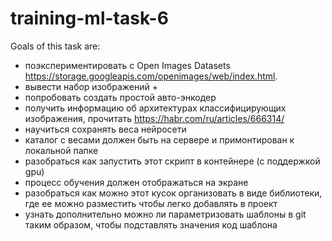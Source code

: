 # training-ml-task-6
Goals of this task are:
- поэкспериментировать с Open Images Datasets https://storage.googleapis.com/openimages/web/index.html.
- вывести набор изображений +
- попробовать создать простой авто-энкодер
- получить информацию об архитектурах классифицирующих изображения, прочитать https://habr.com/ru/articles/666314/
- научиться сохранять веса нейросети
- каталог с весами должен быть на сервере и примонтирован к локальной папке
- разобраться как запустить этот скрипт в контейнере (с поддержкой gpu)
- процесс обучения должен отображаться на экране
- разобраться как можно этот кусок организовать в виде библиотеки, где ее можно разместить чтобы легко добавлять в проект
- узнать дополнительно можно ли параметризовать шаблоны в git таким образом, чтобы подставлять значения код шаблона